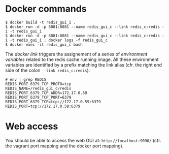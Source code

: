# Docker commands

```
$ docker build -t redis_gui_i .
$ docker run -d -p 8081:8081 --name redis_gui_c --link redis_c:redis -i -t redis_gui_i
$ docker run -d -p 8081:8081 --name redis_gui_c --link redis_c:redis -i -t redis_gui_i ; docker logs -f redis_gui_c
$ docker exec -it redis_gui_c bash
```

The _docker link_ triggers the assignement of a series of _environment variables_ related to the redis cache running image. All these environment variables are identified by a prefix matching the link alias (cfr. the right end side of the colon `--link redis_c:redis`):
```
# env | grep REDIS
REDIS_PORT_6379_TCP_PROTO=tcp
REDIS_NAME=/redis_gui_c/redis
REDIS_PORT_6379_TCP_ADDR=172.17.0.59
REDIS_PORT_6379_TCP_PORT=6379
REDIS_PORT_6379_TCP=tcp://172.17.0.59:6379
REDIS_PORT=tcp://172.17.0.59:6379
```

# Web access

You should be able to access the web GUI at: `http://localhost:9090/` (cfr. the vagrant port mapping and the docker port mapping).
